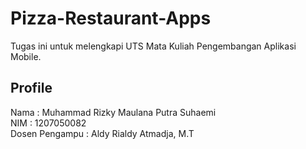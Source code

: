 # Pizza-Restaurant-Apps
Tugas ini untuk melengkapi UTS Mata Kuliah Pengembangan Aplikasi Mobile. <br/>

## Profile
Nama : Muhammad Rizky Maulana Putra Suhaemi <br/>
NIM : 1207050082 <br/>
Dosen Pengampu : Aldy Rialdy Atmadja, M.T

